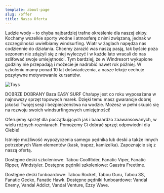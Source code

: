 ```yaml
---
template: about-page
slug: /offer
title: Nasza Oferta
---
```


Ludzie wody – to chyba najbardziej trafne określenie dla naszej ekipy. Kochamy wszelkie sporty wodne i atmosferę z nimi związaną, jednak w szczególności uwielbiamy windsurfing. Wiatr w żaglach napędza nas codziennie do działania. Chcemy zarazić was naszą pasją, tak byście poza sezonem nie zdążyli się z niej wyleczyć i w każde lato wracali do nas szlifować swoje umiejętności. Tym bardziej, że w Windresort wykupione godziny nie przepadają i możecie je nadrobić nawet rok później. W szkoleniu mamy ponad 10 lat doświadczenia, a nasze lekcje cechuje pozytywne motywowanie kursantów.

![Toys](/assets/vanessa-bucceri-gdirwiyama8-unsplash.jpg "Toys")

DOBRZE DOBRANY
Baza EASY SURF Chałupy jest co roku wyposażana w najnowszy sprzęt topowych marek. Dzięki temu masz gwarancje dobrej jakości Twojej sesji i bezpieczeństwa na wodzie. Możesz w pełni skupić się na rozwoju swoich windsurfingowych umiejętności!

Oferujemy sprzęt dla początkujących jak i baaaardzo zaawansowanych, w wielu różnych rozmiarach. Pomożemy Ci dobrać sprzęt odpowiedni dla Ciebie!

Istnieje możliwość wypożyczenia samego pędnika lub deski a także innych potrzebnych Wam elementów (kask, trapez, kamizelka). Zapoznajcie się z naszą ofertą.

Dostępne deski szkoleniowe: Tabou CoolRider, Fanatic Viper, Fanatic Ripper, Windstyler.
Dostępne pędniki szkoleniowe: Gaastra Freetime.

Dostępne deski funboardowe: Tabou Rocket, Tabou Guru, Tabou 3S, Fanatic Gecko, Fanatic Hawk.
Dostępne pędniki funboardowe: Vandal Enemy, Vandal Addict, Vandal Venture, Ezzy Wave.